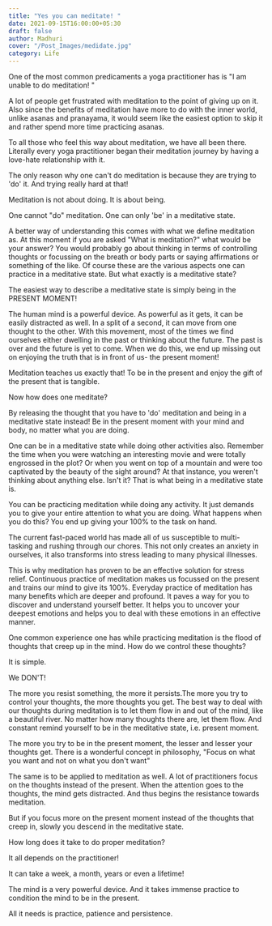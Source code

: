 ```yaml
---
title: "Yes you can meditate! "
date: 2021-09-15T16:00:00+05:30
draft: false
author: Madhuri
cover: "/Post_Images/medidate.jpg"
category: Life
---
```

One of the most common predicaments a yoga practitioner has is "I am unable to do meditation! "

A lot of people get frustrated with meditation to the point of giving up on it. Also since the benefits of meditation have more to do with the inner world, unlike asanas and pranayama, it would seem like the easiest option to skip it and rather spend more time practicing asanas. 

To all those who feel this way about meditation, we have all been there. Literally every yoga practitioner began their meditation journey by having a love-hate relationship with it. 

The only reason why one can't do meditation is because they are trying to 'do' it. And trying really hard at that! 

Meditation is not about doing. It is about being. 

One cannot "do" meditation. One can only 'be' in a meditative state. 

A better way of understanding this comes with what we define meditation as. At this moment if you are asked "What is meditation?" what would be your answer? 
You would probably go about thinking in terms of controlling thoughts or focussing on the breath or body parts or saying affirmations or something of the like. Of course these are the various aspects one can practice in a meditative state. 
But what exactly is a meditative state? 

The easiest way to describe a meditative state is simply being in the PRESENT MOMENT! 

The human mind is a powerful device. As powerful as it gets, it can be easily distracted as well. In a split of a second, it can move from one thought to the other. 
With this movement, most of the times we find ourselves either dwelling in the past or thinking about the future. The past is over and the future is yet to come. When we do this, we end up missing out on enjoying the truth that is in front of us- the present moment! 

Meditation teaches us exactly that! To be in the present and enjoy the gift of the present that is tangible. 

Now how does one meditate? 

By releasing the thought that you have to 'do' meditation and being in a meditative state instead! 
Be in the present moment with your mind and body, no matter what you are doing. 

One can be in a meditative state while doing other activities also. Remember the time when you were watching an interesting movie and were totally engrossed in the plot? Or when you went on top of a mountain and were too captivated by the beauty of the sight around? At that instance, you weren't thinking about anything else. Isn't it? That is what being in a meditative state is. 

You can be practicing meditation while doing any activity. It just demands you to give your entire attention to what you are doing. What happens when you do this? You end up giving your 100% to the task on hand. 

The current fast-paced world has made all of us susceptible to multi-tasking and rushing through our chores. This not only creates an anxiety in ourselves, it also transforms into stress leading to many physical illnesses. 

This is why meditation has proven to be an effective solution for stress relief. Continuous practice of meditation makes us focussed on the present and trains our mind to give its 100%. Everyday practice of meditation has many benefits which are deeper and profound. It paves a way for you to discover and understand yourself better. It helps you to uncover your deepest emotions and helps you to deal with these emotions in an effective manner. 

One common experience one has while practicing meditation is the flood of thoughts that creep up in the mind. 
How do we control these thoughts?  

It is simple. 

We DON'T! 

The more you resist something, the more it persists.The more you try to control your thoughts, the more thoughts you get. The best way to deal with our thoughts during meditation is to let them flow in and out of the mind, like a beautiful river. No matter how many thoughts there are, let them flow. And constant remind yourself to be in the meditative state, i.e. present moment. 

The more you try to be in the present moment, the lesser and lesser your thoughts get. 
There is a wonderful concept in philosophy, 
"Focus on what you want and not on what you don't want"

The same is to be applied to meditation as well. A lot of practitioners focus on the thoughts instead of the present. When the attention goes to the thoughts, the mind gets distracted. And thus begins the resistance towards meditation. 

But if you focus more on the present moment instead of the thoughts that creep in, slowly you descend in the meditative state. 

How long does it take to do proper meditation? 

It all depends on the practitioner! 

It can take a week, a month, years or even a lifetime! 

The mind is a very powerful device. And it takes immense practice to condition the mind to be in the present. 

All it needs is practice, patience and persistence. 